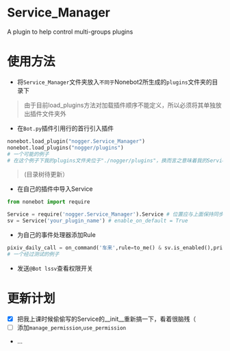 # Service_Manager
A plugin to help control multi-groups plugins

# 使用方法
- 将```Service_Manager```文件夹放入```不同于```Nonebot2所生成的```plugins```文件夹的目录下
>由于目前load_plugins方法对加载插件顺序不能定义，所以必须将其单独放出插件文件夹外

- 在```Bot.py```插件引用行的首行引入插件
```python
nonebot.load_plugin("nogger.Service_Manager")
nonebot.load_plugins("nogger/plugins")
# 一个可能的例子
# 在这个例子下我的plugins文件夹位于"./nogger/plugins"，换而言之意味着我的Service_Manager文件夹与他同级
```
>(目录树待更新）

- 在自己的插件中导入Service
```python
from nonebot import require

Service = require('nogger.Service_Manager').Service # 位置应与上面保持同步
sv = Service('your_plugin_name') # enable_on_default = True
```

- 为自己的事件处理器添加Rule
```python
pixiv_daily_call = on_command('车来',rule=to_me() & sv.is_enabled(),priority=5)
# 一个经过测试的例子
```

- 发送```@Bot lssv```查看权限开关

# 更新计划
- [X] 把我上课时候偷偷写的Service的__init__重新搞一下，看着很脑残（
- [ ] 添加```manage_permission```,```use_permission```
- ...

